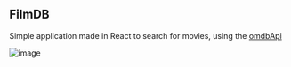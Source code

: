 ## FilmDB

Simple application made in React to search for movies, using the [omdbApi](www.omdbapi.com)


![image](https://github.com/JuanManuelSanjurjo/FilmDB/assets/57844658/fd2c6e12-49cf-4643-812e-9fe6db6c5ba3)
